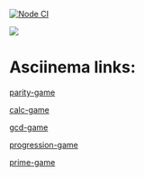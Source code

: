 [![Node CI](https://github.com/VitaliyDvil/frontend-project-lvl1/workflows/Node%20CI/badge.svg)](https://github.com/VitaliyDvil/frontend-project-lvl1/actions)

<a href="https://codeclimate.com/github/VitaliyDvil/frontend-project-lvl1">
    <img src="https://api.codeclimate.com/v1/badges/a99a88d28ad37a79dbf6/maintainability"/>
</a>

# Asciinema links:

[parity-game](https://asciinema.org/a/BU2oGzOzAFfsqsidjjA8rLJ5X) <!-- asciinema parity-game -->

[calc-game](https://asciinema.org/a/WZsK1vrTTC4Y21c5w0q4NduBz) <!-- asciinema calc-game -->

[gcd-game](https://asciinema.org/a/ZpT5P2CDi7L3L7EWscLVRGnGF) <!-- asciinema gcd-game -->

[progression-game](https://asciinema.org/a/SxKEnRf5DN3eSTk7t3oQXG0Pg) <!-- asciinema progression-game -->

[prime-game](https://asciinema.org/a/gWMf3qUW1SPlDX8voIDiLgyFt) <!-- asciinema prime-game -->




  